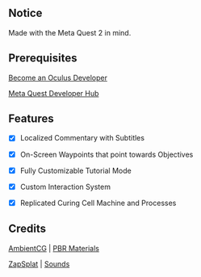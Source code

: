 ## Notice

Made with the Meta Quest 2 in mind.

## Prerequisites

[Become an Oculus Developer](https://developer.oculus.com)

[Meta Quest Developer Hub](https://developer.oculus.com/meta-quest-developer-hub)

## Features

- [x] Localized Commentary with Subtitles

- [x] On-Screen Waypoints that point towards Objectives

- [x] Fully Customizable Tutorial Mode

- [x] Custom Interaction System

- [x] Replicated Curing Cell Machine and Processes

## Credits

[AmbientCG](https://ambientcg.com) | [PBR Materials](Project/Assets/Materials/AmbientCG)

[ZapSplat](https://www.zapsplat.com) | [Sounds](Project/Assets/Sounds/ZapSplat)
